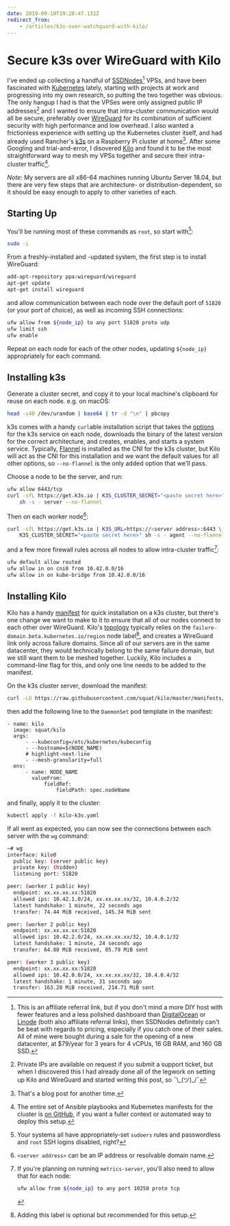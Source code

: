 ```yaml
---
date: 2019-09-10T19:28:47.131Z
redirect_from:
    - /articles/k3s-over-watchguard-with-kilo/
---
```


# Secure k3s over WireGuard with Kilo

I've ended up collecting a handful of [SSDNodes][][^ssdn] VPSs, and have been
fascinated with [Kubernetes][] lately, starting with projects at work and
progressing into my own research, so putting the two together was obvious.
The only hangup I had is that the VPSes were only assigned public IP
addresses[^ips] and I wanted to ensure that intra-cluster communication would
all be secure, preferably over [WireGuard][] for its combination of sufficient
security with high performance and low overhead. I also wanted a frictionless
experience with setting up the Kubernetes cluster itself, and had already
used Rancher's [k3s][] on a Raspberry Pi cluster at home[^rpi]. After some
Googling and trial-and-error, I disovered [Kilo][] and found it to be the
most straightforward way to mesh my VPSs together and secure their
intra-cluster traffic[^src].

_Note:_ My servers are all x86-64 machines running Ubuntu Server 18.04, but
there are very few steps that are architecture- or distribution-dependent, so
it should be easy enough to apply to other varieties of each.

## Starting Up

You'll be running most of these commands as `root`, so start with[^sudo]:

```bash
sudo -i
```

From a freshly-installed and -updated system, the first step is to install
WireGuard:

```bash
add-apt-repository ppa:wireguard/wireguard
apt-get update
apt-get install wireguard
```

and allow communication between each node over the default port of `51820` (or
your port of choice), as well as incoming SSH connections:

```bash
ufw allow from ${node_ip} to any port 51820 proto udp
ufw limit ssh
ufw enable
```

Repeat on each node for each of the other nodes, updating `${node_ip}`
appropriately for each command.

## Installing k3s

Generate a cluster secret, and copy it to your local machine's clipboard for
reuse on each node. e.g. on macOS:

```bash
head -c48 /dev/urandom | base64 | tr -d "\n" | pbcopy
```

k3s comes with a handy `curl`able installation script that takes the [options][]
for the k3s service on each node, downloads the binary of the latest version for
the correct architecture, and creates, enables, and starts a system service.
Typically, [Flannel][] is installed as the CNI for the k3s cluster, but Kilo
will act as the CNI for this installation and we want the default values for all
other options, so `--no-flannel` is the only added option that we'll pass.

Choose a node to be the server, and run:

```bash
ufw allow 6443/tcp
curl -sfL https://get.k3s.io | K3S_CLUSTER_SECRET="<paste secret here>" \
    sh -s - server --no-flannel
```

Then on each worker node[^server]:

```bash
curl -sfL https://get.k3s.io | K3S_URL=https://<server address>:6443 \
    K3S_CLUSTER_SECRET="<paste secret here>" sh -s - agent --no-flannel
```

and a few more firewall rules across all nodes to allow intra-cluster
traffic[^metrics]:

```bash
ufw default allow routed
ufw allow in on cni0 from 10.42.0.0/16
ufw allow in on kube-bridge from 10.42.0.0/16
```

## Installing Kilo

Kilo has a handy [manifest][] for quick installation on a k3s cluster, but
there's one change we want to make to it to ensure that all of our nodes
connect to each other over WireGuard. Kilo's [topology][] typically relies on
the `failure-domain.beta.kubernetes.io/region` node label[^fd], and creates a
WireGuard link only across failure domains. Since all of our servers are in
the same datacenter, they would technically belong to the same failure
domain, but we still want them to be meshed together. Luckily, Kilo includes a
command-line flag for this, and only one line needs to be added to the manifest.

On the k3s cluster server, download the manifest:

```bash
curl -LO https://raw.githubusercontent.com/squat/kilo/master/manifests/kilo-k3s.yaml
```

then add the following line to the `DaemonSet` pod template in the manifest:

```yaml{numberLines: 99}
- name: kilo
  image: squat/kilo
  args:
      - --kubeconfig=/etc/kubernetes/kubeconfig
      - --hostname=$(NODE_NAME)
      # highlight-next-line
      - --mesh-granularity=full
  env:
      - name: NODE_NAME
        valueFrom:
            fieldRef:
                fieldPath: spec.nodeName
```

and finally, apply it to the cluster:

```bash
kubectl apply -f kilo-k3s.yaml
```

If all went as expected, you can now see the connections between each server
with the `wg` command:

```bash
~# wg
interface: kilo0
  public key: (server public key)
  private key: (hidden)
  listening port: 51820

peer: (worker 1 public key)
  endpoint: xx.xx.xx.xx:51820
  allowed ips: 10.42.1.0/24, xx.xx.xx.xx/32, 10.4.0.2/32
  latest handshake: 1 minute, 22 seconds ago
  transfer: 74.44 MiB received, 145.34 MiB sent

peer: (worker 2 public key)
  endpoint: xx.xx.xx.xx:51820
  allowed ips: 10.42.2.0/24, xx.xx.xx.xx/32, 10.4.0.1/32
  latest handshake: 1 minute, 24 seconds ago
  transfer: 64.80 MiB received, 85.79 MiB sent

peer: (worker 3 public key)
  endpoint: xx.xx.xx.xx:51820
  allowed ips: 10.42.0.0/24, xx.xx.xx.xx/32, 10.4.0.4/32
  latest handshake: 1 minute, 31 seconds ago
  transfer: 163.28 MiB received, 214.71 MiB sent
```

[^ssdn]:
    This is an affiliate referral link, but if you don't mind a more DIY host
    with fewer features and a less polished dashboard than [DigitalOcean][] or
    [Linode][] (both also affiliate referral links), then SSDNodes definitely
    can't be beat with regards to pricing, especially if you catch one of their
    sales. All of mine were bought during a sale for the opening of a new
    datacenter, at \$79/year for 3 years for 4 vCPUs, 16 GB RAM, and 160 GB SSD.

[^ips]:
    Private IPs are available on request if you submit a support ticket, but
    when I discovered this I had already done all of the legwork on setting up
    Kilo and WireGuard and started writing this post, so ¯\\\_(ツ)\_/¯

[^rpi]: That's a blog post for another time.
[^src]:
    The entire set of Ansible playbooks and Kubernetes manifests for the cluster
    is [on GitHub][hfi], if you want a fuller context or automated way to deploy
    this setup.

[^sudo]:
    Your systems all have appropriately-set `sudoers` rules and passwordless and
    `root` SSH logins disabled, right?

[^server]: `<server address>` can be an IP address or resolvable domain name.
[^metrics]:
    If you're planning on running `metrics-server`, you'll also need to allow
    that for each node:

    ```bash
    ufw allow from ${node_ip} to any port 10250 proto tcp
    ```

[^fd]: Adding this label is optional but recommended for this setup.

[digitalocean]: https://m.do.co/c/0c4743ec7101
[flannel]: https://github.com/coreos/flannel
[hfi]: https://github.com/hannahs-family/infrastructure
[linode]: https://www.linode.com/?r=34a818be960210afe1281f13a5e6f032dcd8bbb2
[k3s]: https://k3s.io/
[kilo]: https://github.com/squat/kilo
[kubernetes]: https://kubernetes.io/
[manifest]: https://github.com/squat/kilo/blob/master/manifests/kilo-k3s.yaml
[options]: https://rancher.com/docs/k3s/latest/en/installation/
[ssdnodes]: https://www.ssdnodes.com/manage/aff.php?aff=854
[topology]: https://github.com/squat/kilo/blob/master/docs/topology.md
[wireguard]: https://www.wireguard.com/
